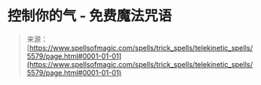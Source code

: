<!--yml

category: 未分类

date: 2024-06-12 18:39:54

-->

# 控制你的气 - 免费魔法咒语

> 来源：[https://www.spellsofmagic.com/spells/trick_spells/telekinetic_spells/5579/page.html#0001-01-01](https://www.spellsofmagic.com/spells/trick_spells/telekinetic_spells/5579/page.html#0001-01-01)
